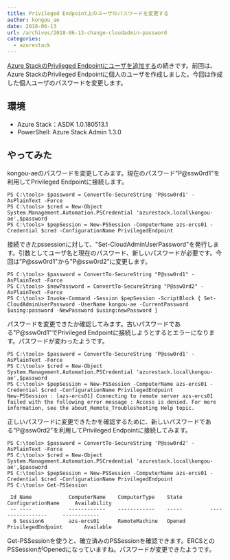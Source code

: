 ```yaml
---
title: Privileged Endpoint上のユーザのパスワードを変更する
author: kongou_ae
date: 2018-06-13
url: /archives/2018-06-13-change-cloudadmin-password
categories:
  - azurestack
---
```



[Azure StackのPrivileged Endpointにユーザを追加する](https://aimless.jp/blog/archives/2018-06-11-add-user-to-pep/)の続きです。前回は、Azure StackのPrivileged Endpointに個人のユーザを作成しました。今回は作成した個人ユーザのパスワードを変更します。

## 環境

- Azure Stack：ASDK 1.0.180513.1
- PowerShell: Azure Stack Admin 1.3.0

## やってみた

kongou-aeのパスワードを変更してみます。現在のパスワード"P@ssw0rd1"を利用してPrivileged Endpointに接続します。

```
PS C:\tools> $password = ConvertTo-SecureString 'P@ssw0rd1' -AsPlainText -Force
PS C:\tools> $cred = New-Object System.Management.Automation.PSCredential 'azurestack.local\kongou-ae',$password
PS C:\tools> $pepSession = New-PSSession -ComputerName azs-ercs01 -Credential $cred -ConfigurationName PrivilegedEndpoint 
```

接続できたpssessionに対して、"Set-CloudAdminUserPassword"を発行します。引数としてユーザ名と現在のパスワード、新しいパスワードが必要です。今回は"P@ssw0rd1"から"P@ssw0rd2"に変更します。

```
PS C:\tools> $password = ConvertTo-SecureString "P@ssw0rd1" -AsPlainText -Force
PS C:\tools> $newPassword = ConvertTo-SecureString "P@ssw0rd2" -AsPlainText -Force
PS C:\tools> Invoke-Command -Session $pepSession -ScriptBlock { Set-CloudAdminUserPassword -UserName kongou-ae -CurrentPassword $using:password -NewPassword $using:newPassword }
```

パスワードを変更できたか確認してみます。古いパスワードである"P@ssw0rd1"でPrivileged Endpointに接続しようとするとエラーになります。パスワードが変わったようです。

```
PS C:\tools> $password = ConvertTo-SecureString 'P@ssw0rd1' -AsPlainText -Force
PS C:\tools> $cred = New-Object System.Management.Automation.PSCredential 'azurestack.local\kongou-ae',$password
PS C:\tools> $pepSession = New-PSSession -ComputerName azs-ercs01 -Credential $cred -ConfigurationName PrivilegedEndpoint 
New-PSSession : [azs-ercs01] Connecting to remote server azs-ercs01 failed with the following error message : Access is denied. For more information, see the about_Remote_Troubleshooting Help topic.
```

正しいパスワードに変更できたかを確認するために、新しいパスワードである"P@ssw0rd2"を利用してPrivileged Endpointに接続してみます。

```
PS C:\tools> $password = ConvertTo-SecureString 'P@ssw0rd2' -AsPlainText -Force
PS C:\tools> $cred = New-Object System.Management.Automation.PSCredential 'azurestack.local\kongou-ae',$password
PS C:\tools> $pepSession = New-PSSession -ComputerName azs-ercs01 -Credential $cred -ConfigurationName PrivilegedEndpoint 
PS C:\tools> Get-PSSession

 Id Name            ComputerName    ComputerType    State         ConfigurationName     Availability
 -- ----            ------------    ------------    -----         -----------------     ------------
  6 Session6        azs-ercs01      RemoteMachine   Opened        PrivilegedEndpoint       Available
```

Get-PSSessionを使うと、確立済みのPSSessionを確認できます。ERCSとのPSSessionがOpenedになっていますね。パスワードが変更できたようです。
